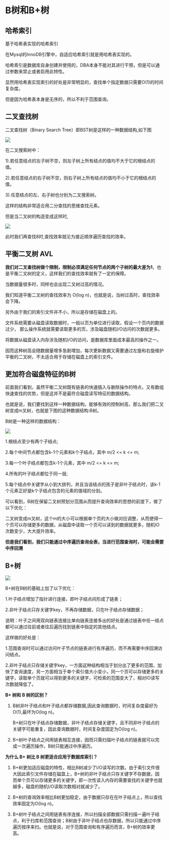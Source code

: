 # B树和B+树

## 哈希索引

基于哈希表实现的哈希索引

在Mysql的InnoDB引擎中，自适应哈希索引就是用哈希表实现的。

哈希索引是数据库自身创建并使用的，DBA本身不能对其进行干预，但是可以通过参数来禁止或者启用此特性。

显然用哈希表实现索引的好处是非常明显的，查找单个指定数据只需要O(1)的时间复杂度。

但是因为哈希表本身是无序的，所以不利于范围查询。

## 二叉查找树
二叉查找树（Binary Search Tree）即BST树是这样的一种数据结构,如下图

![](/uploads/upload_a8ec5629cb022611c316a1f2763b20f7.png)


在二叉搜索树中：

1).若任意结点的左子树不空，则左子树上所有结点的值均不大于它的根结点的值。

2).若任意结点的右子树不空，则右子树上所有结点的值均不小于它的根结点的值。

3).任意结点的左、右子树也分别为二叉搜索树。

这样的结构非常适合用二分查找的思维查找元素。

但是当二叉树的构造变成这样时,

![](/uploads/upload_6621aadd300a9d26580c165b3d29a36b.png)


此时我们再查找8时,查找效率就沦为接近顺序遍历查找的效率。

## 平衡二叉树 AVL

**我们对二叉查找树做个限制，限制必须满足任何节点的两个子树的最大差为1**，也是平衡二叉树的定义，这样我们的查找效率就有了一定的保障。

当数据量很多时，同样也会出现二叉树过高的情况。

我们知道平衡二叉树的查找效率为 O(log n)，也就是说，当树过高时，查找效率会下降。

另外由于我们的索引文件并不小，所以是存储在磁盘上的。

文件系统需要从磁盘读取数据时，一般以页为单位进行读取，假设一个页内的数据过少， 那么操作系统就需要读取更多的页，涉及磁盘随机I/O访问的次数就更多。

将数据从磁盘读入内存涉及随机I/O的访问，是数据库里面成本最高的操作之一。

因而这种树高会随数据量增多急剧增加，每次更新数据又需要通过左旋和右旋维护平衡的二叉树，不太适合用于存储在磁盘上的索引文件。

## 更加符合磁盘特征的B树

前面我们看到，虽然平衡二叉树既有链表的快速插入与删除操作的特点，又有数组快速查找的优势，但是这并不是最符合磁盘读写特征的数据结构。

也就是说，我们要找到这样一种数据结构，能够有效的控制树高，那么我们把二叉树变成m叉树，也就是下图的这种数据结构:B树。

B树是一种这样的数据结构：

![](/uploads/upload_753b7ebf5d8bfb1da3367e4a7ffcbebe.png)

1.根结点至少有两个子结点;

2.每个中间节点都包含k-1个元素和k个子结点，其中 m/2 <= k <= m;

3.每一个叶子结点都包含k-1个元素，其中 m/2 <= k <= m;

4.所有的叶子结点都位于同一层;

5.每个结点中关键字从小到大排列，并且当该结点的孩子是非叶子结点时，该k-1个元素正好是k个子结点包含的元素的值域的分划。

可以看到，B树在保留二叉树预划分范围从而提升查询效率的思想的前提下，做了以下优化：

二叉树变成m叉树，这个m的大小可以根据单个页的大小做对应调整，从而使得一个页可以存储更多的数据，从磁盘中读取一个页可以读到的数据就更多，随机IO次数变少，大大提升效率。

**但是我们看到，我们只能通过中序遍历查询全表，当进行范围查询时，可能会需要中序回溯**

## B+树

![](/uploads/upload_eb8666e3f58c85d76b371580ca79f748.png)

B+树在B树的基础上加了以下优化：

1.叶子结点增加了指针进行连接，即叶子结点间形成了链表；

2.非叶子结点只存关键字key，不再存储数据，只在叶子结点存储数据；

说明：叶子之间用双向链表连接比单向链表连接多出的好处是通过链表中任一结点都可以通过往前或者往后遍历找到链表中指定的其他结点。

这样做的好处是：

1.范围查询时可以通过访问叶子节点的链表进行有序遍历，而不再需要中序回溯访问结点。

2.非叶子结点只存储关键字key，一方面这种结构相当于划分出了更多的范围，加快了查询速度，另一方面相当于单个索引值大小变小，同一个页可以存储更多的关键字，读取单个页就可以得到更多的关键字，可检索的范围变大了，相对IO读写次数就降低了。

**B+ 树和 B 树的区别？**

1. B树非叶子结点和叶子结点都存储数据,因此查询数据时，时间复杂度最好为O(1),最坏为O(log n)。

    B+树只在叶子结点存储数据，非叶子结点存储关键字，且不同非叶子结点的关键字可能重复，因此查询数据时，时间复杂度固定为O(log n)。

2. B+树叶子结点之间用链表相互连接，因而只需扫描叶子结点的链表就可以完成一次遍历操作，B树只能通过中序遍历。

**为什么 B+ 树比 B 树更适合应用于数据库索引？**

1. B+树更加适应磁盘的特性，相比B树减少了I/O读写的次数。由于索引文件很大因此索引文件存储在磁盘上，B+树的非叶子结点只存关键字不存数据，因而单个页可以存储更多的关键字，即一次性读入内存的需要查找的关键字也就越多，磁盘的随机I/O读取次数相对就减少了。

2. B+树的查询效率相比B树更加稳定，由于数据只存在在叶子结点上，所以查找效率固定为O(log n)。

3. B+树叶子结点之间用链表有序连接，所以扫描全部数据只需扫描一遍叶子结点，利于扫库和范围查询；B树由于非叶子结点也存数据，所以只能通过中序遍历按序来扫。也就是说，对于范围查询和有序遍历而言，B+树的效率更高。